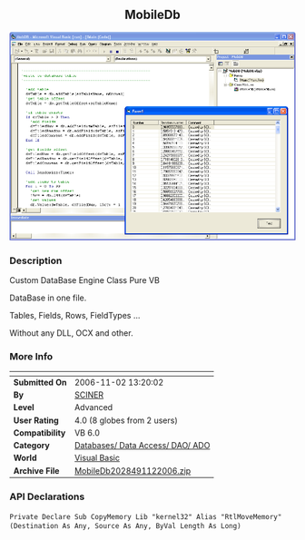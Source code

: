 ﻿<div align="center">

## MobileDb

<img src="PIC20061121312134125.gif">
</div>

### Description

Custom DataBase Engine Class Pure VB

DataBase in one file.

Tables, Fields, Rows, FieldTypes ...

Without any DLL, OCX and other.
 
### More Info
 


<span>             |<span>
---                |---
**Submitted On**   |2006-11-02 13:20:02
**By**             |[SCINER](https://github.com/Planet-Source-Code/PSCIndex/blob/master/ByAuthor/sciner.md)
**Level**          |Advanced
**User Rating**    |4.0 (8 globes from 2 users)
**Compatibility**  |VB 6\.0
**Category**       |[Databases/ Data Access/ DAO/ ADO](https://github.com/Planet-Source-Code/PSCIndex/blob/master/ByCategory/databases-data-access-dao-ado__1-6.md)
**World**          |[Visual Basic](https://github.com/Planet-Source-Code/PSCIndex/blob/master/ByWorld/visual-basic.md)
**Archive File**   |[MobileDb2028491122006\.zip](https://github.com/Planet-Source-Code/sciner-mobiledb__1-66971/archive/master.zip)

### API Declarations

```
Private Declare Sub CopyMemory Lib "kernel32" Alias "RtlMoveMemory" (Destination As Any, Source As Any, ByVal Length As Long)
```





